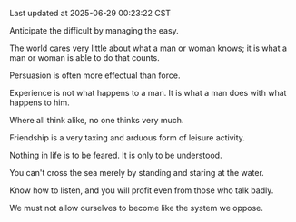 Last updated at 2025-06-29 00:23:22 CST

Anticipate the difficult by managing the easy.

The world cares very little about what a man or woman knows; it is what a man or woman is able to do that counts.

Persuasion is often more effectual than force.

Experience is not what happens to a man. It is what a man does with what happens to him.

Where all think alike, no one thinks very much.

Friendship is a very taxing and arduous form of leisure activity.

Nothing in life is to be feared. It is only to be understood.

You can't cross the sea merely by standing and staring at the water.

Know how to listen, and you will profit even from those who talk badly.

We must not allow ourselves to become like the system we oppose.

